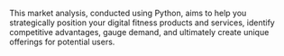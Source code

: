 This market analysis, conducted using Python, aims to help you strategically position your digital fitness products and services, identify competitive advantages, gauge demand, and ultimately create unique offerings for potential users.
